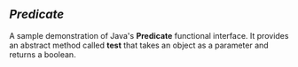 ## _Predicate_
A sample demonstration of Java's **Predicate** functional interface. It provides an abstract method called **test** that takes an object as a parameter and returns a boolean. 
